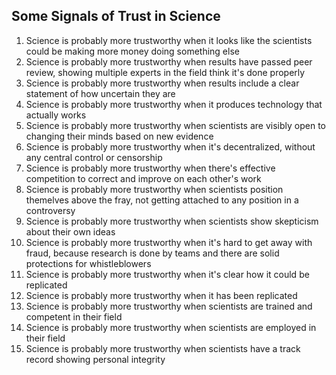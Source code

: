 ## Some Signals of Trust in Science

1. Science is probably more trustworthy when it looks like the scientists could be making more money doing something else
1. Science is probably more trustworthy when results have passed peer review, showing multiple experts in the field think it's done properly
1. Science is probably more trustworthy when results include a clear statement of how uncertain they are
1. Science is probably more trustworthy when it produces technology that actually works
1. Science is probably more trustworthy when scientists are visibly open to changing their minds based on new evidence
1. Science is probably more trustworthy when it's decentralized, without any central control or censorship
1. Science is probably more trustworthy when there's effective competition to correct and improve on each other's work
1. Science is probably more trustworthy when scientists position themelves above the fray, not getting attached to any position in a controversy
1. Science is probably more trustworthy when scientists show skepticism about their own ideas
1. Science is probably more trustworthy when it's hard to get away with fraud, because research is done by teams and there are solid protections for whistleblowers
1. Science is probably more trustworthy when it's clear how it could be replicated
1. Science is probably more trustworthy when it has been replicated
1. Science is probably more trustworthy when scientists are trained and competent in their field
1. Science is probably more trustworthy when scientists are employed in their field
1. Science is probably more trustworthy when scientists have a track record showing personal integrity
